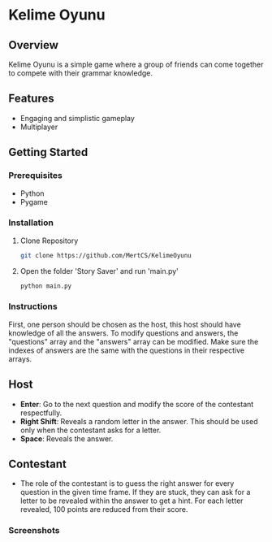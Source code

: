 # Kelime Oyunu

## Overview

Kelime Oyunu is a simple game where a group of friends can come together to compete with their grammar knowledge.

## Features

- Engaging and simplistic gameplay
- Multiplayer

## Getting Started

### Prerequisites

- Python
- Pygame

### Installation

1. Clone Repository
   ```bash
   git clone https://github.com/MertCS/KelimeOyunu

2. Open the folder 'Story Saver' and run 'main.py'
   ```bash
   python main.py

### Instructions
First, one person should be chosen as the host, this host should have knowledge of all the answers.
To modify questions and answers, the "questions" array and the "answers" array can be modified. Make sure the indexes of answers are the same with the questions in their respective arrays.

## Host

- **Enter**: Go to the next question and modify the score of the contestant respectfully.
- **Right Shift**: Reveals a random letter in the answer. This should be used only when the contestant asks for a letter.
- **Space**: Reveals the answer.

## Contestant

- The role of the contestant is to guess the right answer for every question in the given time frame. If they are stuck, they can ask for a letter to be revealed within the answer to get a hint. For each letter revealed, 100 points are reduced from their score.

### Screenshots
